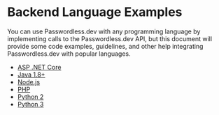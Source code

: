 # Backend Language Examples

You can use Passwordless.dev with any programming language by implementing calls to the Passwordless.dev API, but this document will provide some code examples, guidelines, and other help integrating Passwordless.dev with popular languages.

- [ASP .NET Core](dotnet.md) <Badge text="example" type="warning" />
- [Java 1.8+](java.md)
- [Node.js](nodejs.md) <Badge text="example" type="warning" />
- [PHP](php.md)
- [Python 2](python2.md)
- [Python 3](python3.md) <Badge text="example" type="warning" />
